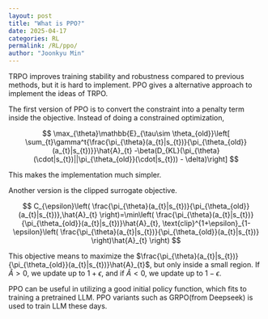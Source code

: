 ```yaml
---
layout: post
title: "What is PPO?"
date: 2025-04-17
categories: RL
permalink: /RL/ppo/
author: "Joonkyu Min"
---
```


TRPO improves training stability and robustness compared to previous methods, but it is hard to implement.
PPO gives a alternative approach to implement the ideas of TRPO.

The first version of PPO is to convert the constraint into a penalty term inside the objective.
Instead of doing a constrained optimization,

$$
\max_{\theta}\mathbb{E}_{\tau\sim \theta_{old}}\left[ \sum_{t}\gamma^t{\frac{\pi_{\theta}(a_{t}|s_{t})}{\pi_{\theta_{old}}(a_{t}|s_{t})}}\hat{A}_{t} -\beta(D_{KL}(\pi_{\theta}(\cdot|s_{t})||\pi_{\theta_{old}}(\cdot|s_{t})) - \delta)\right] 
$$

This makes the implementation much simpler.

Another version is the clipped surrogate objective.

$$
C_{\epsilon}\left( \frac{\pi_{\theta}(a_{t}|s_{t})}{\pi_{\theta_{old}}(a_{t}|s_{t})},\hat{A}_{t} \right)=\min\left( \frac{\pi_{\theta}(a_{t}|s_{t})}{\pi_{\theta_{old}}(a_{t}|s_{t})}\hat{A}_{t}, \text{clip}^{1+\epsilon}_{1-\epsilon}\left( \frac{\pi_{\theta}(a_{t}|s_{t})}{\pi_{\theta_{old}}(a_{t}|s_{t})} \right)\hat{A}_{t} \right)
$$

This objective means to maximize the $\frac{\pi_{\theta}(a_{t}|s_{t})}{\pi_{\theta_{old}}(a_{t}|s_{t})}\hat{A}_{t}$, but only inside a small region.
If $\hat{A}>0$, we update up to $1+\epsilon$, and if $\hat{A}<0$, we update up to $1-\epsilon$.

PPO can be useful in utilizing a good initial policy function, which fits to training a pretrained LLM.
PPO variants such as GRPO(from Deepseek) is used to train LLM these days.

